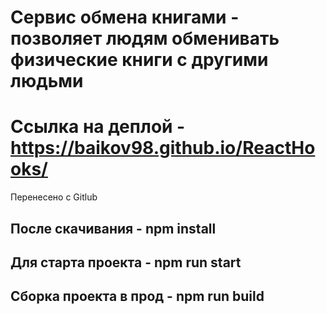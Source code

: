 # Сервис обмена книгами - позволяет людям обменивать физические книги с другими людьми
# Ссылка на деплой - https://baikov98.github.io/ReactHooks/
Перенесено с Gitlub
## После скачивания - npm install

## Для старта проекта - npm run start

## Сборка проекта в прод - npm run build
